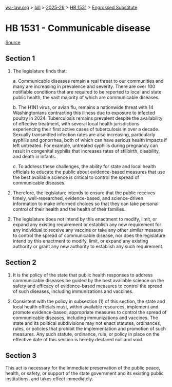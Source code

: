 [wa-law.org](/) > [bill](/bill/) > [2025-26](/bill/2025-26/) > [HB 1531](/bill/2025-26/hb/1531/) > [Engrossed Substitute](/bill/2025-26/hb/1531/S.E/)

# HB 1531 - Communicable disease

[Source](http://lawfilesext.leg.wa.gov/biennium/2025-26/Pdf/Bills/House%20Bills/1531-S.E.pdf)

## Section 1
1. The legislature finds that:

    a. Communicable diseases remain a real threat to our communities and many are increasing in prevalence and severity. There are over 100 notifiable conditions that are required to be reported to local and state public health, the vast majority of which are communicable diseases.

    b. The H1N1 virus, or avian flu, remains a nationwide threat with 14 Washingtonians contracting this illness due to exposure to infected poultry in 2024. Tuberculosis remains prevalent despite the availability of effective treatment, with several local health jurisdictions experiencing their first active cases of tuberculosis in over a decade. Sexually transmitted infection rates are also increasing, particularly syphilis and gonorrhea, both of which can have serious health impacts if left untreated. For example, untreated syphilis during pregnancy can result in congenital syphilis that increases rates of stillbirth, disability, and death in infants.

    c. To address these challenges, the ability for state and local health officials to educate the public about evidence-based measures that use the best available science is critical to control the spread of communicable diseases.

2. Therefore, the legislature intends to ensure that the public receives timely, well-researched, evidence-based, and science-driven information to make informed choices so that they can take personal control of their health and the health of their families.

3. The legislature does not intend by this enactment to modify, limit, or expand any existing requirement or establish any new requirement for any individual to receive any vaccine or take any other similar measure to control the spread of communicable disease, nor does the legislature intend by this enactment to modify, limit, or expand any existing authority or grant any new authority to establish any such requirement.

## Section 2
1. It is the policy of the state that public health responses to address communicable diseases be guided by the best available science on the safety and efficacy of evidence-based measures to control the spread of such diseases, including immunizations and vaccines.

2. Consistent with the policy in subsection (1) of this section, the state and local health officials must, within available resources, implement and promote evidence-based, appropriate measures to control the spread of communicable diseases, including immunizations and vaccines. The state and its political subdivisions may not enact statutes, ordinances, rules, or policies that prohibit the implementation and promotion of such measures. Any such statute, ordinance, rule, or policy in place on the effective date of this section is hereby declared null and void.

## Section 3
This act is necessary for the immediate preservation of the public peace, health, or safety, or support of the state government and its existing public institutions, and takes effect immediately.
